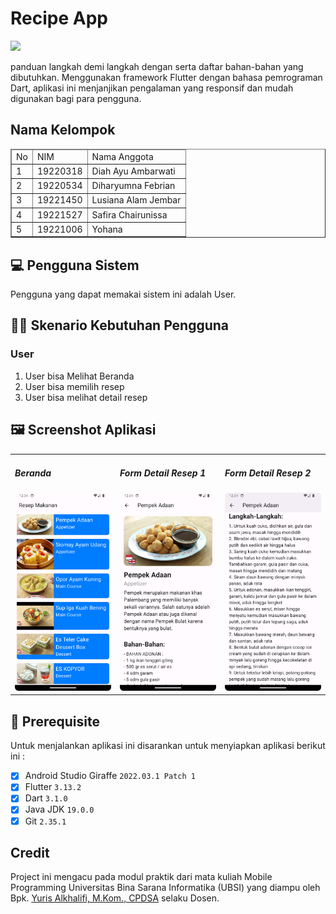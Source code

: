 # Recipe App
<img src="assets/img/logo_ubsi.png" width="200px"><br>

panduan langkah demi langkah dengan serta daftar bahan-bahan yang dibutuhkan. Menggunakan framework Flutter dengan bahasa pemrograman Dart, aplikasi ini menjanjikan pengalaman yang responsif dan mudah digunakan bagi para pengguna.

## Nama Kelompok
<table border="1">
  <thead>
    <tr>
      <td>No</td>
      <td>NIM</td>
      <td>Nama Anggota</td>
    </tr>
  <thead>
  <tbody>
    <tr>
      <td>1</td>
      <td>19220318</td>
      <td>Diah Ayu Ambarwati</td>
    </tr>
    <tr>
      <td>2</td>
      <td>19220534</td>
      <td>Diharyumna Febrian</td>
    </tr>
    <tr>
      <td>3</td>
      <td>19221450</td>
      <td>Lusiana Alam Jembar</td>
    </tr>
    <tr>
      <td>4</td>
      <td>19221527</td>
      <td>Safira Chairunissa</td>
    </tr>
    <tr>
    <td>5</td>
    <td>19221006</td>
    <td>Yohana</td>    
    </tr>
  </tbody>
</table>

## 💻 Pengguna Sistem
Pengguna yang dapat memakai sistem ini adalah User.

## 👨‍💻 Skenario Kebutuhan Pengguna

### User
<ol>
  <li>User bisa Melihat Beranda</li>
  <li>User bisa memilih resep</li>
  <li>User bisa melihat detail resep</li>
</ol>

## 🖼 Screenshot Aplikasi
<table width="100%">
  <tbody>
    <tr>
      <td width="33%">
        <h5>Beranda</h5>
        <img src="assets/beranda.png"><br>
      </td>
      <td width="33%">
        <h5>Form Detail Resep 1</h5>
        <img src="assets/detail1.png">
      </td>
      <td width="33%">
        <h5>Form Detail Resep 2</h5>
        <img src="assets/detail2.png">
      </td>
    </tr>
  </tbody>
</table>
<!-- Boleh tambahkan jumlah screenshot lebih dari 3 gambar agar lebih lengkap dalam pengenalan aplikasinya -->

## 📝 Prerequisite
Untuk menjalankan aplikasi ini disarankan untuk menyiapkan aplikasi berikut ini :
- [x] Android Studio Giraffe <code>2022.03.1 Patch 1</code>
- [x] Flutter <code>3.13.2</code>
- [x] Dart <code>3.1.0</code>
- [x] Java JDK <code>19.0.0</code>
- [x] Git <code>2.35.1</code>

## Credit
Project ini mengacu pada modul praktik dari mata kuliah Mobile Programming Universitas Bina Sarana Informatika (UBSI) yang diampu oleh Bpk. <a href="https://github.com/yuris60">Yuris Alkhalifi, M.Kom., CPDSA</a> selaku Dosen.